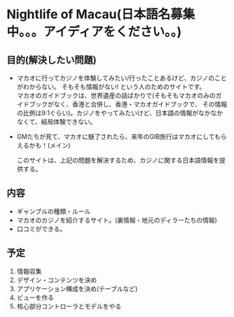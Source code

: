 # Nightlife of Macau(日本語名募集中。。。アイディアをください。。)

## 目的(解決したい問題)
  -  マカオに行ってカジノを体験してみたい/行ったことあるけど、カジノのことがわからない。
  	そもそも情報がない!
  	という人のためのサイトです。  
  	マカオのガイドブックは、世界遺産の話ばかりで(そもそもマカオのみのガイドブックがなく、香港と合併し、香港・マカオガイドブックで、
    その情報の比例は9:1ぐらい)。カジノをやってみたいけど、日本語の情報がなかなかなくて、結局体験できない。  
  - GMたちが見て、マカオに魅了されたら、来年のGIB旅行はマカオにしてもらえるかも！(メイン)

  	このサイトは、上記の問題を解決するため、カジノに関する日本語情報を提供する。
    
## 内容
  - ギャンブルの種類・ルール
  - マカオのカジノを紹介するサイト。(裏情報・地元のディラーたちの情報)
  - 口コミができる。

## 予定
  1. 情報収集
  2. デザイン・コンテンツを決め
  3. アプリケーション構成を決め(テーブルなど)
  4. ビューを作る
  5. 核心部分コントローラとモデルをやる